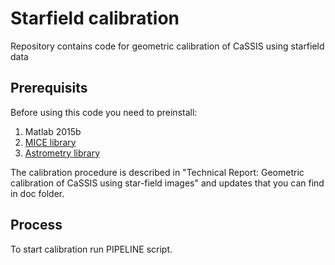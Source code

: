 # Starfield calibration
Repository contains code for geometric calibration of CaSSIS using starfield data

## Prerequisits
Before using this code you need to preinstall:
1. Matlab 2015b 
2. [MICE library](https://naif.jpl.nasa.gov/naif/toolkit.html "MICE library") 
3. [Astrometry library](http://astrometry.net/use.html "Astrometry library")

The calibration procedure is described in "Technical Report: Geometric calibration of CaSSIS using star-field images" and updates that you can find in doc folder.

## Process
To start calibration run PIPELINE script. 
